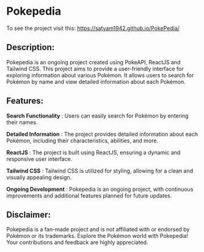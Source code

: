 # Pokepedia
To see the project visit this: https://satyam1942.github.io/PokePedia/
## Description:

Pokepedia is an ongoing project created using PokeAPI, ReactJS and Tailwind CSS. This project aims to provide a user-friendly interface for exploring information about various Pokémon. It allows users to search for Pokémon by name and view detailed information about each Pokémon.

## Features:

**Search Functionality** : Users can easily search for Pokémon by entering their names.

**Detailed Information** : The project provides detailed information about each Pokémon, including their characteristics, abilities, and more.

**ReactJS** : The project is built using ReactJS, ensuring a dynamic and responsive user interface.

**Tailwind CSS** : Tailwind CSS is utilized for styling, allowing for a clean and visually appealing design.

**Ongoing Development** : Pokepedia is an ongoing project, with continuous improvements and additional features planned for future updates.

## Disclaimer:

Pokepedia is a fan-made project and is not affiliated with or endorsed by Pokémon or its trademarks.
Explore the Pokémon world with Pokepedia! Your contributions and feedback are highly appreciated.
